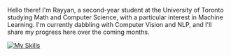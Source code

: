 Hello there! I'm Rayyan, a second-year student at the University of Toronto studying Math and Computer Science, with a particular interest in Machine Learning. I'm currently dabbling with Computer Vision and NLP, and I'll share my progress here over the coming months. 

[![My Skills](https://skillicons.dev/icons?i=cpp,python,tensorflow,flask,html,CSS,js&theme=dark)](https://skillicons.dev)

<!--[![Rayyan's github activity graph](https://activity-graph.herokuapp.com/graph?username=rayyanaamir22&custom_title=Stats&theme=nightowl&hide_border=true)](https://github.com/rayyanaamir22/github-readme-activity-graph)-->

<!---
rayyanaamir22/rayyanaamir22 is a ✨ special ✨ repository because its `README.md` (this file) appears on your GitHub profile.
You can click the Preview link to take a look at your changes.
--->
